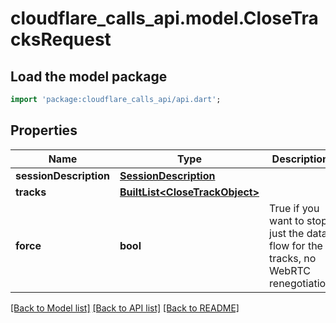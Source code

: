 # cloudflare_calls_api.model.CloseTracksRequest

## Load the model package
```dart
import 'package:cloudflare_calls_api/api.dart';
```

## Properties
Name | Type | Description | Notes
------------ | ------------- | ------------- | -------------
**sessionDescription** | [**SessionDescription**](SessionDescription.md) |  | [optional] 
**tracks** | [**BuiltList&lt;CloseTrackObject&gt;**](CloseTrackObject.md) |  | [optional] 
**force** | **bool** | True if you want to stop just the data flow for the tracks, no WebRTC renegotiation | [optional] 

[[Back to Model list]](../README.md#documentation-for-models) [[Back to API list]](../README.md#documentation-for-api-endpoints) [[Back to README]](../README.md)


